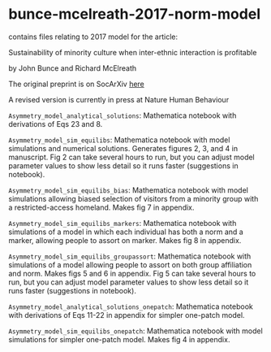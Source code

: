 # bunce-mcelreath-2017-norm-model
contains files relating to 2017 model for the article:

Sustainability of minority culture when inter-ethnic interaction is profitable

by John Bunce and Richard McElreath

The original preprint is on SocArXiv [here](https://osf.io/preprints/socarxiv/bpgt3/)


A revised version is currently in press at Nature Human Behaviour


``Asymmetry_model_analytical_solutions``: Mathematica notebook with derivations of Eqs 23 and 8.

``Asymmetry_model_sim_equilibs``: Mathematica notebook with model simulations and numerical solutions. Generates figures 2, 3, and 4 in manuscript. Fig 2 can take several hours to run, but you can adjust model parameter values to show less detail so it runs faster (suggestions in notebook).

``Asymmetry_model_sim_equilibs_bias``: Mathematica notebook with model simulations allowing biased selection of visitors from a minority group with a restricted-access homeland. Makes fig 7 in appendix.

``Asymmetry_model_sim_equilibs_markers``: Mathematica notebook with simulations of a model in which each individual has both a norm and a marker, allowing people to assort on marker. Makes fig 8 in appendix.

``Asymmetry_model_sim_equilibs_groupassort``: Mathematica notebook with simulations of a model allowing people to assort on both group affiliation and norm. Makes figs 5 and 6 in appendix. Fig 5 can take several hours to run, but you can adjust model parameter values to show less detail so it runs faster (suggestions in notebook).

``Asymmetry_model_analytical_solutions_onepatch``: Mathematica notebook with derivations of Eqs 11-22 in appendix for simpler one-patch model.

``Asymmetry_model_sim_equilibs_onepatch``: Mathematica notebook with model simulations for simpler one-patch model. Makes fig 4 in appendix.
